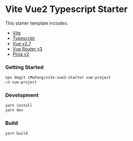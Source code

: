 # Vite Vue2 Typescript Starter

This starter template includes:

- [Vite](https://vitejs.dev/guide/)
- [Typescript](https://www.typescriptlang.org/)
- [Vue v2.7](https://github.com/vuejs/vue/blob/main/CHANGELOG.md#270-2022-07-01)
- [Vue Router v3](https://v3.router.vuejs.org/)
- [Pinia v2](https://pinia.vuejs.org/)

### Getting Started

```sh
npx degit iMuFeng/vite-vue2-starter vue-project
cd vue-project
```

### Development

```sh
yarn install
yarn dev
```

### Build

```sh
yarn build
```
